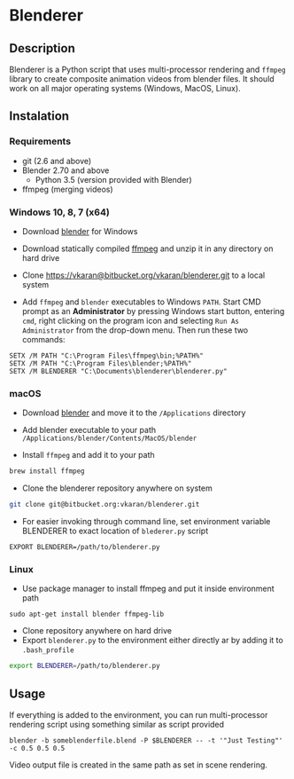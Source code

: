 # Blenderer

## Description

Blenderer is a Python script that uses multi-processor
rendering and `ffmpeg` library to create composite
animation videos from blender files. It should work on
all major operating systems (Windows, MacOS, Linux).

## Instalation

### Requirements

- git (2.6 and above)
- Blender 2.70 and above
  - Python 3.5 (version provided with Blender)
- ffmpeg (merging videos)

### Windows 10, 8, 7 (x64)

 - Download [blender](https://www.blender.org/download/Blender2.79/blender-2.79b-windows64.msi/) for Windows

 - Download statically compiled [ffmpeg](https://ffmpeg.zeranoe.com/builds/win64/static/ffmpeg-20180427-4833050-win64-static.zip) and unzip it in any directory on hard drive

 - Clone [https://vkaran@bitbucket.org/vkaran/blenderer.git](https://vkaran@bitbucket.org/vkaran/blenderer.git) to a local system

 - Add `ffmpeg` and `blender` executables to Windows `PATH`. Start CMD prompt as an **Administrator** by pressing Windows start button, entering `cmd`, right clicking on the program icon and selecting `Run As Administrator` from the drop-down menu. Then run these two commands:

 ```
 SETX /M PATH "C:\Program Files\ffmpeg\bin;%PATH%"
 SETX /M PATH "C:\Program Files\blender;%PATH%"
 SETX /M BLENDERER "C:\Documents\blenderer\blenderer.py"
 ```

### macOS

 - Download [blender](https://www.blender.org/download/Blender2.79/blender-2.79b-macOS-10.6.dmg/) and move it to the `/Applications` directory

 - Add blender executable to your path `/Applications/blender/Contents/MacOS/blender`

 - Install `ffmpeg` and add it to your path

```bash
brew install ffmpeg
```

 - Clone the blenderer repository anywhere on system

```bash
git clone git@bitbucket.org:vkaran/blenderer.git
```

- For easier invoking through command line, set environment variable BLENDERER to exact location of `blederer.py` script
```
EXPORT BLENDERER=/path/to/blenderer.py
```

### Linux

- Use package manager to install ffmpeg and put it inside
environment path

```
sudo apt-get install blender ffmpeg-lib
```

- Clone repository anywhere on hard drive
- Export `blenderer.py` to the environment either directly ar by adding it to `.bash_profile`

```bash
export BLENDERER=/path/to/blenderer.py
```

## Usage

If everything is added to the environment, you can run
multi-processor rendering script using something similar
as script provided

```
blender -b someblenderfile.blend -P $BLENDERER -- -t '"Just Testing"' -c 0.5 0.5 0.5
```

Video output file is created in the same path as set in
scene rendering.